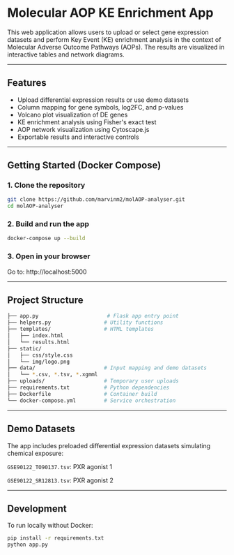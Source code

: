 # Molecular AOP KE Enrichment App

This web application allows users to upload or select gene expression datasets and perform Key Event (KE) enrichment analysis in the context of Molecular Adverse Outcome Pathways (AOPs). The results are visualized in interactive tables and network diagrams.

---

## Features

- Upload differential expression results or use demo datasets
- Column mapping for gene symbols, log2FC, and p-values
- Volcano plot visualization of DE genes
- KE enrichment analysis using Fisher's exact test
- AOP network visualization using Cytoscape.js
- Exportable results and interactive controls

---

## Getting Started (Docker Compose)

### 1. Clone the repository

```bash
git clone https://github.com/marvinm2/molAOP-analyser.git
cd molAOP-analyser
```

### 2. Build and run the app
```bash
docker-compose up --build
```

### 3. Open in your browser
Go to: http://localhost:5000

---

## Project Structure
```bash
├── app.py                      # Flask app entry point
├── helpers.py                 # Utility functions
├── templates/                 # HTML templates
│   ├── index.html
│   └── results.html
├── static/
│   ├── css/style.css
│   └── img/logo.png
├── data/                      # Input mapping and demo datasets
│   └── *.csv, *.tsv, *.xgmml
├── uploads/                   # Temporary user uploads
├── requirements.txt           # Python dependencies
├── Dockerfile                 # Container build
└── docker-compose.yml         # Service orchestration
```
---

## Demo Datasets

The app includes preloaded differential expression datasets simulating chemical exposure:

`GSE90122_TO90137.tsv`: PXR agonist 1

`GSE90122_SR12813.tsv`: PXR agonist 2

---

## Development

To run locally without Docker:
```bash
pip install -r requirements.txt
python app.py
```
